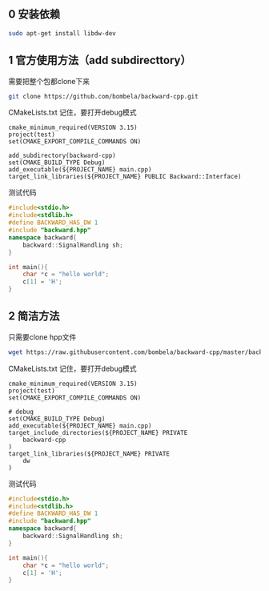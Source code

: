 
## 0 安装依赖

```bash
sudo apt-get install libdw-dev
```
## 1 官方使用方法（add subdirecttory）

需要把整个包都clone下来

```bash
git clone https://github.com/bombela/backward-cpp.git
```

CMakeLists.txt
记住，要打开debug模式
```
cmake_minimum_required(VERSION 3.15)
project(test)
set(CMAKE_EXPORT_COMPILE_COMMANDS ON)

add_subdirectory(backward-cpp)
set(CMAKE_BUILD_TYPE Debug)
add_executable(${PROJECT_NAME} main.cpp)
target_link_libraries(${PROJECT_NAME} PUBLIC Backward::Interface)
```
测试代码

```cpp
#include<stdio.h>
#include<stdlib.h>
#define BACKWARD_HAS_DW 1
#include "backward.hpp"
namespace backward{
    backward::SignalHandling sh;
}

int main(){
    char *c = "hello world";
    c[1] = 'H';
}
```

## 2 简洁方法

只需要clone hpp文件
```bash
wget https://raw.githubusercontent.com/bombela/backward-cpp/master/backward.hpp
```

CMakeLists.txt
记住，要打开debug模式
```
cmake_minimum_required(VERSION 3.15)
project(test)
set(CMAKE_EXPORT_COMPILE_COMMANDS ON)

# debug
set(CMAKE_BUILD_TYPE Debug)
add_executable(${PROJECT_NAME} main.cpp)
target_include_directories(${PROJECT_NAME} PRIVATE
    backward-cpp
)
target_link_libraries(${PROJECT_NAME} PRIVATE
    dw
)
```
测试代码

```cpp
#include<stdio.h>
#include<stdlib.h>
#define BACKWARD_HAS_DW 1
#include "backward.hpp"
namespace backward{
    backward::SignalHandling sh;
}

int main(){
    char *c = "hello world";
    c[1] = 'H';
}
